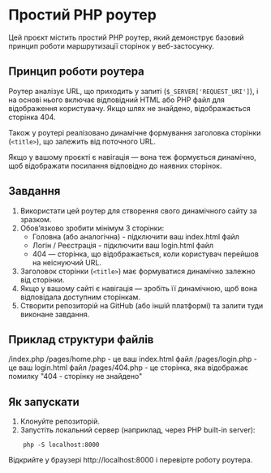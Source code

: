 # Простий PHP роутер

Цей проєкт містить простий PHP роутер, який демонструє базовий принцип роботи маршрутизації сторінок у веб-застосунку.

## Принцип роботи роутера

Роутер аналізує URL, що приходить у запиті (`$_SERVER['REQUEST_URI']`), і на основі нього включає відповідний HTML або PHP файл для відображення користувачу. Якщо шлях не знайдено, відображається сторінка 404.

Також у роутері реалізовано динамічне формування заголовка сторінки (`<title>`), що залежить від поточного URL.

Якщо у вашому проєкті є навігація — вона теж формується динамічно, щоб відображати посилання відповідно до наявних сторінок.

## Завдання

1. Використати цей роутер для створення свого динамічного сайту за зразком.
2. Обов’язково зробити мінімум 3 сторінки:
    - Головна (або аналогічна) - підключити ваш index.html файл 
    - Логін / Реєстрація - підключити ваш login.html файл
    - 404 — сторінка, що відображається, коли користувач перейшов на неіснуючий URL.
3. Заголовок сторінки (`<title>`) має формуватися динамічно залежно від сторінки.
4. Якщо у вашому сайті є навігація — зробіть її динамічною, щоб вона відповідала доступним сторінкам.
5. Створити репозиторій на GitHub (або іншій платформі) та залити туди виконане завдання.

## Приклад структури файлів

/index.php
/pages/home.php - це ваш index.html файл 
/pages/login.php - це ваш login.html файл
/pages/404.php - це сторінка, яка відображає помилку "404 - сторінку не знайдено"

## Як запускати

1. Клонуйте репозиторій.
2. Запустіть локальний сервер (наприклад, через PHP built-in server):
```bash(php)
    php -S localhost:8000
```
Відкрийте у браузері http://localhost:8000 і перевірте роботу роутера.

